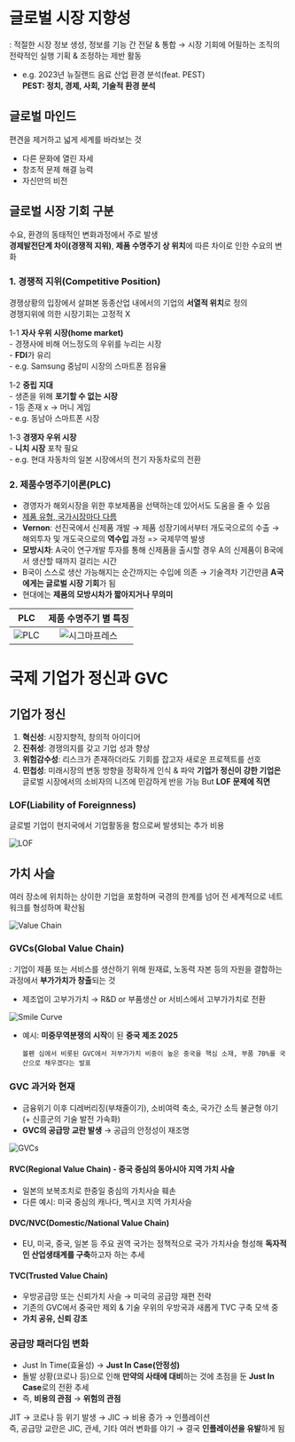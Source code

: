 # **글로벌 시장 지향성**
: 적절한 시장 정보 생성, 정보를 기능 간 전달 & 통합 → 시장 기회에 어필하는 조직의 전략적인 실행 기획 & 조정하는 제반 활동<br>
- e.g. 2023년 뉴질랜드 음료 산업 환경 분석(feat. PEST)<br>
**PEST: 정치, 경제, 사회, 기술적 환경 분석**

## **글로벌 마인드**
편견을 제거하고 넓게 세계를 바라보는 것<br>
- 다른 문화에 열린 자세
- 창조적 문제 해결 능력
- 자신만의 비전

## **글로벌 시장 기회 구분**
수요, 환경의 동태적인 변화과정에서 주로 발생<br>
**경제발전단계 차이(경쟁적 지위)**, **제품 수명주기 상 위치**에 따른 차이로 인한 수요의 변화

### 1. **경쟁적 지위(Competitive Position)**
경쟁상황의 입장에서 살펴본 동종산업 내에서의 기업의 **서열적 위치**로 정의<br>
경쟁지위에 의한 시장기회는 고정적 X<br>
    
1-1 **자사 우위 시장(home market)**<br>
    - 경쟁사에 비해 어느정도의 우위를 누리는 시장<br>
    - **FDI**가 유리<br>
    - e.g. Samsung 중남미 시장의 스마트폰 점유율<br>

1-2 **중립 지대**<br>
    - 생존을 위해 **포기할 수 없는 시장**<br>
    - 1등 존재 x → 머니 게임<br>
    - e.g. 동남아 스마트폰 시장<br>

1-3 **경쟁자 우위 시장**<br>
    - **니치 시장** 포착 필요<br>
    - e.g. 현대 자동차의 일본 시장에서의 전기 자동차로의 전환<br>

### 2. **제품수명주기이론(PLC)**


- 경영자가 해외시장을 위한 후보제품을 선택하는데 있어서도 도움을 줄 수 있음<br>
- <U>제품 유형, 국가시장마다 다름</U><br>
- **Vernon**: 선진국에서 신제품 개발 → 제품 성장기에서부터 개도국으로의 수출 → 해외투자 및 개도국으로의 **역수입** 과정 => 국제무역 발생
- **모방시차**: A국이 연구개발 투자를 통해 신제품을 출시할 경우 A의 신제품이 B국에서 생산할 때까지 걸리는 시간
- B국이 스스로 생산 가능해지는 순간까지는 수입에 의존 → 기술격차 기간만큼 **A국에게는 글로벌 시장 기회**가 됨
- 현대에는 **제품의 모방시차가 짧아지거나 무의미**

|          PLC          |          제품 수명주기 별 특징         |   
|:---------------------:|:------------------------------------:|
| ![PLC](./img/PLC.png) | ![시그마프레스](./img/Sigmapress.png) |

# **국제 기업가 정신과 GVC**

## **기업가 정신**
1. **혁신성**: 시장지향적, 창의적 아이디어
2. **진취성**: 경쟁의지를 갖고 기업 성과 향상
3. **위험감수성**: 리스크가 존재하더라도 기회를 잡고자 새로운 프로젝트를 선호
4. **민첩성**: 미래시장의 변동 방향을 정확하게 인식 & 파악
**기업가 정신이 강한 기업은** 글로벌 시장에서의 소비자의 니즈에 민감하게 반응 가능 But **LOF 문제에 직면**

### **LOF(Liability of Foreignness)** 
글로벌 기업이 현지국에서 기업활동을 함으로써 발생되는 추가 비용

![LOF](./img/LOF.png)

## **가치 사슬**
여러 장소에 위치하는 상이한 기업을 포함하며 국경의 한계를 넘어 전 세계적으로 네트워크를 형성하며 확산됨

![Value Chain](./img/ValueChain.png)

### **GVCs(Global Value Chain)**
: 기업이 제품 또는 서비스를 생산하기 위해 원재료, 노동력 자본 등의 자원을 결합하는 과정에서 **부가가치가 창출**되는 것
- 제조업이 고부가가치 → R&D or 부품생산 or 서비스에서 고부가가치로 전환

![Smile Curve](./img/SmileCurve.png)

- 예시: **미중무역분쟁의 시작**이 된 **중국 제조 2025**
    ```
    볼펜 심에서 비롯된 GVC에서 저부가가치 비중이 높은 중국을 핵심 소재, 부품 70%를 국산으로 채우겠다는 발표
    ```

### **GVC 과거와 현재**
- 금융위기 이후 디레버리징(부채줄이기), 소비여력 축소, 국가간 소득 불균형 야기<br> (+ 신흥군의 기술 발전 가속화)
- **GVC의 공급망 교란 발생** → 공급의 안정성이 재조명

![GVCs](./img/GVCs.png)

#### **RVC(Regional Value Chain)** - 중국 중심의 동아시아 지역 가치 사슬
- 일본의 보복조치로 한중일 중심의 가치사슬 훼손
- 다른 예시: 미국 중심의 캐나다, 멕시코 지역 가치사슬

#### **DVC/NVC(Domestic/National Value Chain)**
- EU, 미국, 중국, 일본 등 주요 권역 국가는 정책적으로 국가 가치사슬 형성해 **독자적인 산업생태계를 구축**하고자 하는 추세

#### **TVC(Trusted Value Chain)**
- 우방공급망 또는 신뢰가치 사슬 → 미국의 공급망 재편 전략
- 기존의 GVC에서 중국만 제외 & 기술 우위의 우방국과 새롭게 TVC 구축 모색 중
- **가치 공유, 신뢰 강조**

### **공급망 패러다임 변화**
- Just In Time(효율성) → **Just In Case(안정성)**
- 돌발 상황(코로나 등)으로 인해 **만약의 사태에 대비**하는 것에 초점을 둔 **Just In Case**로의 전환 추세
- 즉, **비용의 관점** → **위험의 관점**

JIT → 코로나 등 위기 발생 → JIC → 비용 증가 → 인플레이션<br>
즉, 공급망 교란은 JIC, 관세, 기타 여러 변화를 야기 → 결국 **인플레이션을 유발**하게 됨